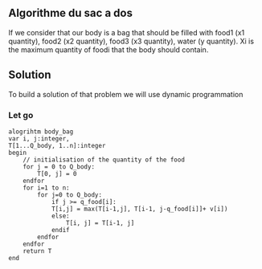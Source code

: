 ## Algorithme du sac a dos
If we consider that our body is a bag that should be filled with food1 (x1 quantity), food2 (x2 quantity), food3
(x3 quantity), water (y quantity). Xi is the maximum quantity of foodi that the body should contain.

## Solution
To build a solution of that problem we will use dynamic programmation

### Let go

    alogrihtm body_bag
    var i, j:integer,
    T[1...Q_body, 1..n]:integer
    begin
        // initialisation of the quantity of the food
        for j = 0 to Q_body:
            T[0, j] = 0
        endfor
        for i=1 to n:
            for j=0 to Q_body:
                if j >= q_food[i]:
                T[i,j] = max(T[i-1,j], T[i-1, j-q_food[i]]+ v[i])
                else:
                    T[i, j] = T[i-1, j]
                endif
            endfor
        endfor
        return T
    end




